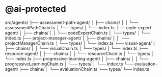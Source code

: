 # @ai-protected
src/agents/
  ├── assessment-path-agent/
  │   ├── chains/
  │   │   └── assessmentPathChain.ts
  │   └── types/
  │       └── index.ts
  ├── code-expert-agent/
  │   ├── chains/
  │   │   └── codeExpertChain.ts
  │   └── types/
  │       └── index.ts
  ├── project-manager-agent/
  │   ├── chains/
  │   │   └── projectManagerChain.ts
  │   └── types/
  │       └── index.ts
  ├── visual-agent/
  │   ├── chains/
  │   │   └── visualChain.ts
  │   └── types/
  │       └── index.ts
  ├── resource-agent/
  │   ├── chains/
  │   │   └── resourceChain.ts
  │   └── types/
  │       └── index.ts
  ├── progressive-learning-agent/
  │   ├── chains/
  │   │   └── progressiveLearningChain.ts
  │   └── types/
  │       └── index.ts
  └── evaluation-agent/
      ├── chains/
      │   └── evaluationChain.ts
      └── types/
          └── index.ts